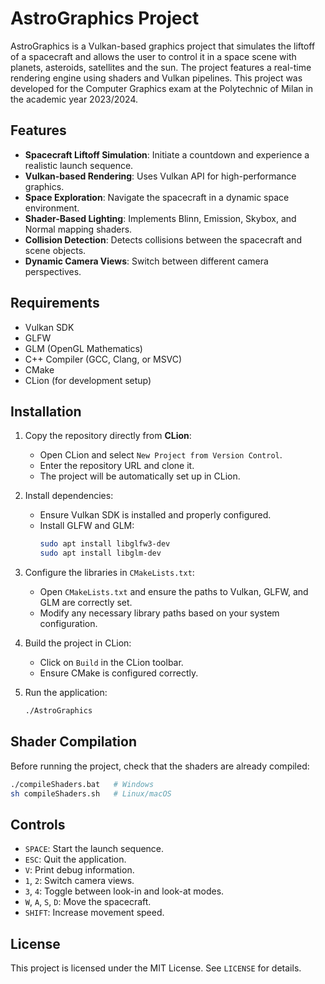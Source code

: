 # AstroGraphics Project

AstroGraphics is a Vulkan-based graphics project that simulates the liftoff of a spacecraft and allows the user to control it in a space scene with planets, asteroids, satellites and the sun.
The project features a real-time rendering engine using shaders and Vulkan pipelines.
This project was developed for the Computer Graphics exam at the Polytechnic of Milan in the academic year 2023/2024.

## Features

- **Spacecraft Liftoff Simulation**: Initiate a countdown and experience a realistic launch sequence.
- **Vulkan-based Rendering**: Uses Vulkan API for high-performance graphics.
- **Space Exploration**: Navigate the spacecraft in a dynamic space environment.
- **Shader-Based Lighting**: Implements Blinn, Emission, Skybox, and Normal mapping shaders.
- **Collision Detection**: Detects collisions between the spacecraft and scene objects.
- **Dynamic Camera Views**: Switch between different camera perspectives.

## Requirements

- Vulkan SDK
- GLFW
- GLM (OpenGL Mathematics)
- C++ Compiler (GCC, Clang, or MSVC)
- CMake
- CLion (for development setup)

## Installation

1. Copy the repository directly from **CLion**:
   - Open CLion and select `New Project from Version Control`.
   - Enter the repository URL and clone it.
   - The project will be automatically set up in CLion.

2. Install dependencies:
   - Ensure Vulkan SDK is installed and properly configured.
   - Install GLFW and GLM:
     ```bash
     sudo apt install libglfw3-dev
     sudo apt install libglm-dev
     ```

3. Configure the libraries in `CMakeLists.txt`:
   - Open `CMakeLists.txt` and ensure the paths to Vulkan, GLFW, and GLM are correctly set.
   - Modify any necessary library paths based on your system configuration.

4. Build the project in CLion:
   - Click on `Build` in the CLion toolbar.
   - Ensure CMake is configured correctly.

5. Run the application:
   ```bash
   ./AstroGraphics
   ```

## Shader Compilation

Before running the project, check that the shaders are already compiled:

```bash
./compileShaders.bat   # Windows
sh compileShaders.sh   # Linux/macOS
```

## Controls

- `SPACE`: Start the launch sequence.
- `ESC`: Quit the application.
- `V`: Print debug information.
- `1`, `2`: Switch camera views.
- `3`, `4`: Toggle between look-in and look-at modes.
- `W`, `A`, `S`, `D`: Move the spacecraft.
- `SHIFT`: Increase movement speed.

## License

This project is licensed under the MIT License. See `LICENSE` for details.
